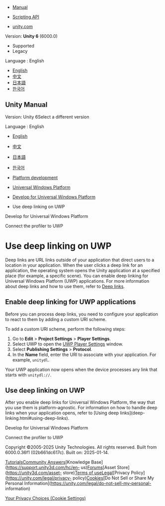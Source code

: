 [](https://docs.unity3d.com)

  * [Manual](../Manual/index.html)
  * [Scripting API](../ScriptReference/index.html)

  * [unity.com](https://unity.com/)

Version: **Unity 6** (6000.0)

  * Supported
  * Legacy

Language : English

  * [English](/Manual/deep-linking-universal-windows-platform.html)
  * [中文](/cn/current/Manual/deep-linking-universal-windows-platform.html)
  * [日本語](/ja/current/Manual/deep-linking-universal-windows-platform.html)
  * [한국어](/kr/current/Manual/deep-linking-universal-windows-platform.html)

[](https://docs.unity3d.com)

## Unity Manual

Version: Unity 6Select a different version

Language : English

  * [English](/Manual/deep-linking-universal-windows-platform.html)
  * [中文](/cn/current/Manual/deep-linking-universal-windows-platform.html)
  * [日本語](/ja/current/Manual/deep-linking-universal-windows-platform.html)
  * [한국어](/kr/current/Manual/deep-linking-universal-windows-platform.html)

  * [Platform development ](PlatformSpecific.html)
  * [Universal Windows Platform](WindowsStore.html)
  * [Develop for Universal Windows Platform](uwp-developing.html)
  * Use deep linking on UWP

[](uwp-developing.html)

Develop for Universal Windows Platform

[](windowsstore-profiler.html)

Connect the profiler to UWP

# Use deep linking on UWP

Deep links are URL links outside of your application that direct users to a
location in your application. When the user clicks a deep link for an
application, the operating system opens the Unity application at a specified
place (for example, a specific scene). You can enable deep linking for
Universal Windows Platform (UWP) applications. For more information about deep
links and how to use them, refer to [Deep links](deep-linking.html).

## Enable deep linking for UWP applications

Before you can process deep links, you need to configure your application to
react to them by adding a custom URI scheme.

To add a custom URI scheme, perform the following steps:

  1. Go to **Edit** > **Project Settings** > **Player Settings**.
  2. Select UWP to open the [UWP Player Settings](class-PlayerSettingsWSA.html) window.
  3. Select **Publishing Settings** > **Protocol**.
  4. In the **Name** field, enter the URI to associate with your application. For example, `unitydl`.

Your UWP application now opens when the device processes any link that starts
with `unitydl://`.

## Use deep linking on UWP

After you enable deep links for Universal Windows Platform, the way that you
use them is platform-agnostic. For information on how to handle deep links
when your application opens, refer to [Using deep links](deep-
linking.html#using-deep-links).

[](uwp-developing.html)

Develop for Universal Windows Platform

[](windowsstore-profiler.html)

Connect the profiler to UWP

Copyright ©2005-2025 Unity Technologies. All rights reserved. Built from
6000.0.36f1 (02b661dc617c). Built on: 2025-01-14.

[Tutorials](https://learn.unity.com/)[Community
Answers](https://answers.unity3d.com)[Knowledge
Base](https://support.unity3d.com/hc/en-
us)[Forums](https://forum.unity3d.com)[Asset Store](https://unity3d.com/asset-
store)[Terms of
use](https://docs.unity3d.com/Manual/TermsOfUse.html)[Legal](https://unity.com/legal)[Privacy
Policy](https://unity.com/legal/privacy-
policy)[Cookies](https://unity.com/legal/cookie-policy)[Do Not Sell or Share
My Personal Information](https://unity.com/legal/do-not-sell-my-personal-
information)

[Your Privacy Choices (Cookie Settings)](javascript:void\(0\);)

